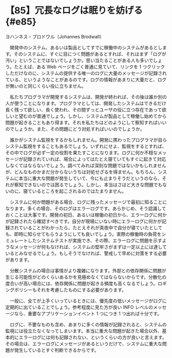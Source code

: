 # 【85】冗長なログは眠りを妨げる{#e85}

<div class="author">ヨハンネス・ブロドワル（Johannes Brodwall）</div>

　開発中のシステム、あるいは製品としてすでに稼働中のシステムがあるとします。そのシステムに、すぐに目につく問題があるとすれば、それはまず「ログが汚い」ということではないでしょうか。思い当たることがある人も多いでしょう。たとえば、ある Web ページをごく普通に見ていて、リンクを 1 つクリックしただけなのに、システムの提供する唯一のログに大量のメッセージが記録されている、というようなことがあるのです。ログの情報があまりに大量だと、ログが無いのと同じくらい役に立ちません。

　私たちプログラマが開発するシステムは、開発が終われば、その後は誰か別の人が使うことになります。プログラマとしては、開発したシステムはできるだけ長く残って欲しい、長く使われ、その間ずっとユーザの役に立つ存在であって欲しいと望むのが普通でしょう。しかし、システムが製品として稼働し始めてから問題が起きることもあり得ます。それを私たちはどのようにして察知すればいいのでしょうか。また、その問題にどう対処すればいいのでしょうか。

　誰かがシステム監視をするかもしれません。開発に携わったプログラマが自らシステム監視をすることもあるでしょう。いずれにせよ、監視をするとすれば、その中でログが必ず一定の役割を果たすことになります。ログに何か不穏なメッセージが記録されていれば、場合によってはたとえ寝ていてもすぐに起きて対応しなくてはならないでしょう。調べてみれば深刻な問題ではないかもしれませんが、どんなものかまだ分からないうちは対処せざるを得ません。もちろん、システムに本当に重大な問題が発生していて、今にも止まりそうだというのなら、それが察知できないのでは困るでしょう。しかし、本当はさほど大きな問題でもないのに、寝ているところを起こされるのではたまりません。

　システムに何か問題がある場合、ログに残ったメッセージで最初に知ることになります。多くの場合、そのログはエラーログです。あらかじめ、そう認識しておくことは大事です。開発の初日、あるいは稼働の初日から、エラーログに何かが記録されたら確認すべきです。自分が現場にいない時にエラーログに何かが記録されていることがわかったら、たとえそれが真夜中で自分が寝ていたとしても、即時に知らせてもらうようにしても良いでしょう。実際の稼働時の負荷をシミュレートしたシステムテストが実施でき、その際、エラーログに問題を示すようなメッセージが何もなければ、システムの堅牢さがまずは一定以上には達しているとみなせるでしょう。もしそうでなければ、警戒して早めに対策をする必要があります。

　分散システムの場合は事情がより複雑になります。外部との依存関係に問題が生じる可能性がどのくらいあるかを見極めなくてはならないからです。分散化の度合いが高い場合には、依存関係に問題が起きる頻度も高くなるでしょう。ロギングポリシーもそれを考慮したものにする必要があります。

　一般に、全てが上手くいっているときには、優先度の低いメッセージがログに定期的に出ていることでしょう。参考程度に見た方が良い INFO レベルのメッセージなら、重要なアプリケーションイベント 1 つにつき 1 つ出れば十分です。

　ログに、不要なものも含め、あまりに多くの情報が記録されると、システムの監視には役立たなくなってしまいます。本当に重大な問題が起きた場合以外、基本的にエラーログには何も記録されない、というくらいの方が良いと言えます。その場合は、エラーログにメッセージがあるというだけで、システムに重大な問題が発生しているとすぐ判断できるからです。
